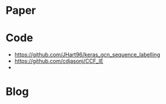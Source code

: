 # Paper


# Code
- https://github.com/JHart96/keras_gcn_sequence_labelling
- https://github.com/cdjasonj/CCF_IE
- 


 
# Blog


